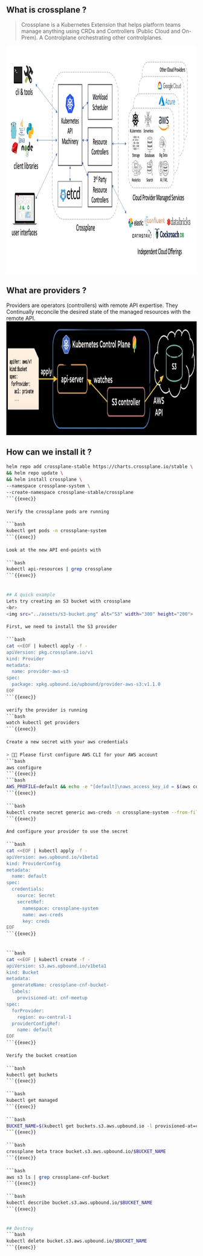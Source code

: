 ## What is crossplane ?

> Crossplane is a Kubernetes Extension that helps platform teams manage anything using CRDs and Controllers (Public Cloud and On-Prem).
> A Controlplane orchestrating other controlplanes.

 <img src="../assets/xplane.png" alt="Crossplane" width="1000" height="600">

## What are providers ?
Providers are operators (controllers) with remote API expertise. 
They Continually reconcile the desired state of the managed resources with the remote API.
<br>
 <img src="../assets/provider.png" alt="Crossplane" width="1000" height="300">


## How can we install it ?

```bash
helm repo add crossplane-stable https://charts.crossplane.io/stable \
&& helm repo update \
&& helm install crossplane \
--namespace crossplane-system \
--create-namespace crossplane-stable/crossplane 
```{{exec}}

Verify the crossplane pods are running

```bash
kubectl get pods -n crossplane-system
```{{exec}}

Look at the new API end-points with 

```bash
kubectl api-resources | grep crossplane
```{{exec}}


## A quick example
Lets try creating an S3 bucket with crossplane
<br>
<img src="../assets/s3-bucket.png" alt="S3" width="300" height="200">

First, we need to install the S3 provider

```bash
cat <<EOF | kubectl apply -f -
apiVersion: pkg.crossplane.io/v1
kind: Provider
metadata:
  name: provider-aws-s3
spec:
  package: xpkg.upbound.io/upbound/provider-aws-s3:v1.1.0
EOF
```{{exec}}

verify the provider is running
```bash
watch kubectl get providers
```{{exec}}

Create a new secret with your aws credentials

> 🚨🔔 Please first configure AWS CLI for your AWS account 
```bash
aws configure
```{{exec}}
```bash 
AWS_PROFILE=default && echo -e "[default]\naws_access_key_id = $(aws configure get aws_access_key_id --profile $AWS_PROFILE)\naws_secret_access_key = $(aws configure get aws_secret_access_key --profile $AWS_PROFILE)" > aws-creds.txt
```{{exec}}

```bash
kubectl create secret generic aws-creds -n crossplane-system --from-file=creds=./aws-creds.txt
```{{exec}}

And configure your provider to use the secret

```bash
cat <<EOF | kubectl apply -f -
apiVersion: aws.upbound.io/v1beta1
kind: ProviderConfig
metadata:
  name: default
spec:
  credentials:
    source: Secret
    secretRef:
      namespace: crossplane-system
      name: aws-creds 
      key: creds
EOF
```{{exec}}


```bash
cat <<EOF | kubectl create -f -
apiVersion: s3.aws.upbound.io/v1beta1
kind: Bucket
metadata:
  generateName: crossplane-cnf-bucket-
  labels:
    provisioned-at: cnf-meetup
spec:
  forProvider:
    region: eu-central-1
  providerConfigRef:
    name: default
EOF
```{{exec}}

Verify the bucket creation

```bash
kubectl get buckets
```{{exec}}

```bash
kubectl get managed
```{{exec}}

```bash
BUCKET_NAME=$(kubectl get buckets.s3.aws.upbound.io -l provisioned-at=cnf-meetup -o jsonpath='{.items[0].metadata.name}')
```{{exec}}

```bash
crossplane beta trace bucket.s3.aws.upbound.io/$BUCKET_NAME
```{{exec}}

```bash
aws s3 ls | grep crossplane-cnf-bucket
```{{exec}}

```bash
kubectl describe bucket.s3.aws.upbound.io/$BUCKET_NAME
```{{exec}}


## Destroy
```bash
kubectl delete bucket.s3.aws.upbound.io/$BUCKET_NAME
```{{exec}}